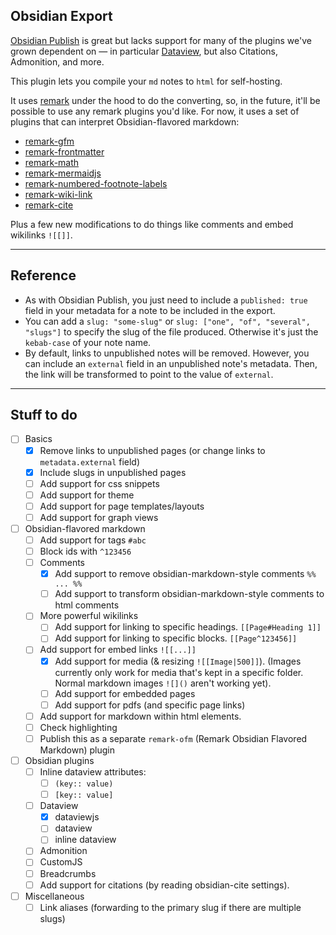 ## Obsidian Export

[Obsidian Publish](https://obsidian.md/publish) is great but lacks support for many of the plugins we've grown dependent on — in particular [Dataview](https://github.com/blacksmithgu/obsidian-dataview), but also Citations, Admonition, and more.

This plugin lets you compile your `md` notes to `html` for self-hosting.

It uses [remark](https://github.com/remarkjs/remark) under the hood to do the converting, so, in the future, it'll be possible to use any remark plugins you'd like. For now, it uses a set of plugins that can interpret Obsidian-flavored markdown:

- [remark-gfm](https://github.com/remarkjs/remark-gfm)
- [remark-frontmatter](https://github.com/remarkjs/remark-frontmatter)
- [remark-math](https://github.com/remarkjs/remark-math)
- [remark-mermaidjs](https://github.com/remcohaszing/remark-mermaidjs)
- [remark-numbered-footnote-labels](https://github.com/jackfletch/remark-numbered-footnote-labels)
- [remark-wiki-link](https://github.com/landakram/remark-wiki-link)
- [remark-cite](https://github.com/benrbray/remark-cite)

Plus a few new modifications to do things like comments and embed wikilinks `![[]]`.

---

## Reference

- As with Obsidian Publish, you just need to include a `published: true` field in your metadata for a note to be included in the export.
- You can add a `slug: "some-slug"` or `slug: ["one", "of", "several", "slugs"]` to specify the slug of the file produced. Otherwise it's just the `kebab-case` of your note name.
- By default, links to unpublished notes will be removed. However, you can include an `external` field in an unpublished note's metadata. Then, the link will be transformed to point to the value of `external`.

---

## Stuff to do

- [ ] Basics
	- [x] Remove links to unpublished pages (or change links to `metadata.external` field)
	- [x] Include slugs in unpublished pages
	- [ ] Add support for css snippets
	- [ ] Add support for theme
	- [ ] Add support for page templates/layouts
	- [ ] Add support for graph views
- [ ] Obsidian-flavored markdown
	- [ ] Add support for tags `#abc`
	- [ ] Block ids with `^123456`
	- [ ] Comments
		- [x] Add support to remove obsidian-markdown-style comments `%% ... %%`
		- [ ] Add support to transform obsidian-markdown-style comments to html comments
	- [ ] More powerful wikilinks
		- [ ] Add support for linking to specific headings. `[[Page#Heading 1]]`
		- [ ] Add support for linking to specific blocks. `[[Page^123456]]`
	- [ ] Add support for embed links `![[...]]`
		- [x] Add support for media (& resizing `![[Image|500]]`). (Images currently only work for media that's kept in a specific folder. Normal markdown images `![]()` aren't working yet).
		- [ ] Add support for embedded pages
		- [ ] Add support for pdfs (and specific page links)
	- [ ] Add support for markdown within html elements.
	- [ ] Check highlighting
	- [ ] Publish this as a separate `remark-ofm` (Remark Obsidian Flavored Markdown) plugin
- [ ] Obsidian plugins
	- [ ] Inline dataview attributes:
		- [ ] `(key:: value)`
		- [ ] `[key:: value]`
	- [ ] Dataview
		- [x] dataviewjs
		- [ ] dataview
		- [ ] inline dataview
	- [ ] Admonition
	- [ ] CustomJS
	- [ ] Breadcrumbs
	- [ ] Add support for citations (by reading obsidian-cite settings).
- [ ] Miscellaneous
	- [ ] Link aliases (forwarding to the primary slug if there are multiple slugs)

